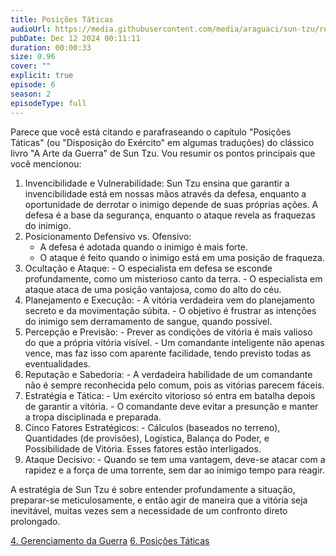 ```yaml
---
title: Posições Táticas
audioUrl: https://media.githubusercontent.com/media/araguaci/sun-tzu/refs/heads/main/public/audio/05-cap-04-posicoes-taticas.mp3
pubDate: Dec 12 2024 00:11:11
duration: 00:00:33
size: 0.96
cover: ""
explicit: true
episode: 6
season: 2
episodeType: full
---
```



Parece que você está citando e parafraseando o capítulo "Posições Táticas" (ou "Disposição do Exército" em algumas traduções) do clássico livro "A Arte da Guerra" de Sun Tzu. Vou resumir os pontos principais que você mencionou:

  1. Invencibilidade e Vulnerabilidade: Sun Tzu ensina que garantir a invencibilidade está em nossas mãos através da defesa, enquanto a oportunidade de derrotar o inimigo depende de suas próprias ações. A defesa é a base da segurança, enquanto o ataque revela as fraquezas do inimigo.
  2. Posicionamento Defensivo vs. Ofensivo: 
     - A defesa é adotada quando o inimigo é mais forte.
     - O ataque é feito quando o inimigo está em uma posição de fraqueza.
  3. Ocultação e Ataque: 
    - O especialista em defesa se esconde profundamente, como um misterioso canto da terra.
    - O especialista em ataque ataca de uma posição vantajosa, como do alto do céu.
  4. Planejamento e Execução: 
    - A vitória verdadeira vem do planejamento secreto e da movimentação súbita.
    - O objetivo é frustrar as intenções do inimigo sem derramamento de sangue, quando possível.
  5. Percepção e Previsão: 
    - Prever as condições de vitória é mais valioso do que a própria vitória visível.
    - Um comandante inteligente não apenas vence, mas faz isso com aparente facilidade, tendo previsto todas as eventualidades.
  6. Reputação e Sabedoria: 
    - A verdadeira habilidade de um comandante não é sempre reconhecida pelo comum, pois as vitórias parecem fáceis.
  7. Estratégia e Tática: 
    - Um exército vitorioso só entra em batalha depois de garantir a vitória.
    - O comandante deve evitar a presunção e manter a tropa disciplinada e preparada.
  8. Cinco Fatores Estratégicos: 
    - Cálculos (baseados no terreno), Quantidades (de provisões), Logística, Balança do Poder, e Possibilidade de Vitória. Esses fatores estão interligados.
  9. Ataque Decisivo: 
    - Quando se tem uma vantagem, deve-se atacar com a rapidez e a força de uma torrente, sem dar ao inimigo tempo para reagir.

A estratégia de Sun Tzu é sobre entender profundamente a situação, preparar-se meticulosamente, e então agir de maneira que a vitória seja inevitável, muitas vezes sem a necessidade de um confronto direto prolongado.

<div class="text-center mt-16">
  <a class="btn btn-accent mt-9" href="/episode/post04">4. Gerenciamento da Guerra</a>
  <a class="btn btn-accent mt-9" href="/episode/post06">6. Posições Táticas</a>
</div>